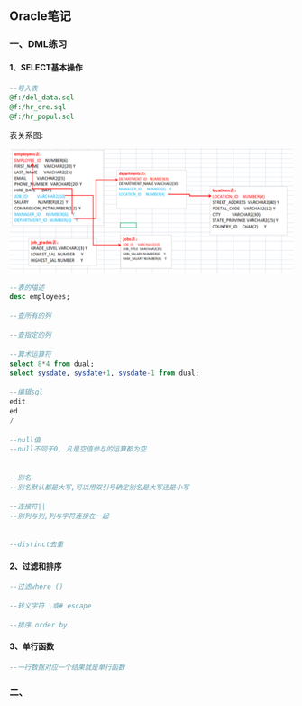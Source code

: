 ## Oracle笔记

### 一、DML练习

#### 1、SELECT基本操作

```sql
--导入表
@f:/del_data.sql
@f:/hr_cre.sql
@f:/hr_popul.sql
```

表关系图:

![](Oracle练习.assets/表关系图示.png)

```sql
--表的描述
desc employees;

--查所有的列

--查指定的列

--算术运算符
select 8*4 from dual;
select sysdate, sysdate+1, sysdate-1 from dual;

--编辑sql
edit
ed
/

--null值
--null不同于0, 凡是空值参与的运算都为空


--别名
--别名默认都是大写,可以用双引号确定别名是大写还是小写

--连接符||
--别列与列,列与字符连接在一起


--distinct去重

```



#### 2、过滤和排序

```sql
--过滤where ()

--转义字符 \或# escape

--排序 order by 

```



#### 3、单行函数

```sql
--一行数据对应一个结果就是单行函数
```



### 二、